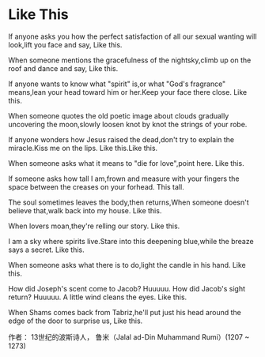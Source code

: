 # Like This


If anyone asks you how the perfect satisfaction of all our sexual wanting will look,lift you face and say, 
Like this.

When someone mentions the gracefulness of the nightsky,climb up on the roof and dance and say,
Like this.

If anyone wants to know what "spirit" is,or what "God's fragrance" means,lean your head toward him or her.Keep your face there close.
Like this.

When someone quotes the old poetic image about clouds gradually uncovering the moon,slowly loosen knot by knot the strings of your robe.

If anyone wonders how Jesus raised the dead,don't try to explain the miracle.Kiss me on the lips.
Like this.Like this.

When someone asks what it means to "die for love",point here. 
Like this. 

If someone asks how tall I am,frown and measure with your fingers the space between the creases on your forhead.
This tall.

The soul sometimes leaves the body,then returns,When someone doesn't believe that,walk back into my house. 
Like this.

When lovers moan,they're relling our story.
Like this.

I am a sky where spirits live.Stare into this deepening blue,while the breaze says a secret.
Like this.

When someone asks what there is to do,light the candle in his hand.
Like this.

How did Joseph's scent come to Jacob?
Huuuuu.
How did Jacob's sight return?
Huuuuu.
A little wind cleans the eyes.
Like this.

When Shams comes back from Tabriz,he'll put just his head around the edge of the door to surprise us,
Like this.




作者：
13世纪的波斯诗人， 鲁米（Jalal ad-Din Muhammand Rumi）(1207 ~ 1273)



